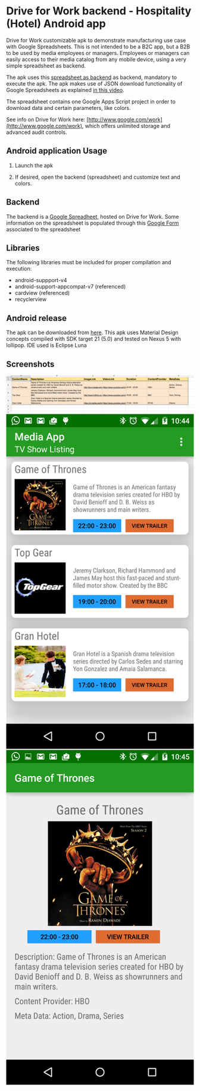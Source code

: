 # Drive for Work backend - Hospitality (Hotel) Android app #
Drive for Work customizable apk to demonstrate manufacturing use case with Google Spreadsheets.
This is not intended to be a B2C app, but a B2B to be used by media employees or managers. Employees or managers can easily access to their media catalog from any mobile device, using a very simple spreadsheet as backend.

The apk uses this [spreadsheet as backend](https://docs.google.com/spreadsheets/d/1zQMzthur_TkahfG-8-vBWQgXJVxdT9UnhHJavRJAHhI/edit?usp=sharing) as backend, mandatory to execute the apk. 
The apk makes use of JSON download functionality of Google Spreadsheets as explained [in this video](https://www.youtube.com/watch?v=RSgMEtRl0sw). 

The spreadsheet contains one Google Apps Script project in order to download data and certain parameters, like colors.

See info on Drive for Work here: [http://www.google.com/work](http://www.google.com/work), which offers unlimited storage and advanced audit controls.


## Android application Usage

1) Launch the apk

2) If desired, open the backend (spreadsheet) and customize text and colors.


## Backend

The backend is a [Google Spreadheet](https://docs.google.com/spreadsheets/d/1zQMzthur_TkahfG-8-vBWQgXJVxdT9UnhHJavRJAHhI/edit?usp=sharing), hosted on Drive for Work.
Some information on the spreadsheet is populated through this [Google Form](https://docs.google.com/forms/d/1WBP8Fp-ZEQomoe0i22xTCi2wvqXUsoJILqzsRB0fT84/viewform) associated to the spreadsheet


## Libraries

The following libraries must be included for proper compilation and execution:
* android-suppport-v4
* android-support-appcompat-v7 (referenced)
* cardview (referenced)
* recyclerview

## Android release

The apk can be downloaded from [here](https://drive.google.com/file/d/0B6IAELMrLfE5a3lyV0FaTUZXSXM/view?usp=sharing).
This apk uses Material Design concepts compiled with SDK target 21 (5.0) and tested on Nexus 5 with lollipop.
IDE used is Eclipse Luna


## Screenshots
![image alt text](screenshots/spreadsheet.png)
![image alt text](screenshots/main.png)
![image alt text](screenshots/main2.png)
